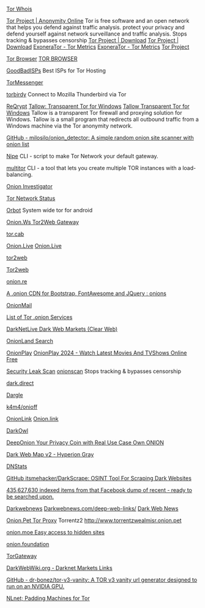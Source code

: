 
[Tor Whois](https://torwhois.com/)

[Tor Project | Anonymity Online](https://www.torproject.org)
Tor is free software and an open network that helps you defend against traffic analysis.
protect your privacy and defend yourself against network surveillance and traffic analysis.
Stops tracking & bypasses censorship
[Tor Project | Download](https://www.torproject.org/download)
[Tor Project | Download](http://www.torproject.org/download/download-easy.html)
[ExoneraTor - Tor Metrics](https://exonerator.torproject.org/)
[ExoneraTor - Tor Metrics](https://metrics.torproject.org/exonerator.html)
[Tor Project](http://2gzyxa5ihm7nsggfxnu52rck2vv4rvmdlkiu3zzui5du4xyclen53wid.onion/)

[Tor Browser](https://gitlab.torproject.org/tpo/applications/tor-browser)
[TOR BROWSER](https://play.google.com/store/apps/details?id=org.torproject.torbrowser)

[GoodBadISPs](https://gitlab.torproject.org/legacy/trac/-/wikis/doc/GoodBadISPs)
Best ISPs for Tor Hosting

[TorMessenger](https://trac.torproject.org/projects/tor/wiki/doc/TorMessenger#Downloads)

[torbirdy](https://trac.torproject.org/projects/tor/wiki/torbirdy)
Connect to Mozilla Thunderbird via Tor

[ReQrypt](https://reqrypt.org/reqrypt.html)
[Tallow: Transparent Tor for Windows](https://reqrypt.org/tallow.html)
[Tallow Transparent Tor for Windows](https://github.com/basil00/TorWall)
Tallow is a transparent Tor firewall and proxying solution for Windows.
Tallow is a small program that redirects all outbound traffic from a Windows machine via the Tor anonymity network.

[GitHub - milosilo/onion_detector: A simple random onion site scanner with onion list](https://github.com/milosilo/onion_detector)

[Nipe](https://github.com/GouveaHeitor/nipe)
CLI - script to make Tor Network your default gateway.

[multitor](https://github.com/trimstray/multitor)
CLI - a tool that lets you create multiple TOR instances with a load-balancing.

[Onion Investigator](https://oint.ctrlbox.com/)

[Tor Network Status](https://torstatus.blutmagie.de/)

[Orbot](https://play.google.com/store/apps/details?id=org.torproject.android)
System wide tor for android

[Onion.Ws Tor2Web Gateway](http://onion.ws/)

[tor.cab](https://tor.cab/)

[Onion.Live](https://onion.live/)
[Onion.Live](https://onion.live/?q=breached+data)

[tor2web](http://tor2web.to/)

[Tor2web](http://tor2web.in/)

[onion.re](https://onion.re/)

[A .onion CDN for Bootstrap, FontAwesome and JQuery : onions](https://old.reddit.com/r/onions/comments/cbfb5c/a_onion_cdn_for_bootstrap_fontawesome_and_jquery/)

[OnionMail](http://en.onionmail.info/)

[List of Tor .onion Services](https://www.wikiwand.com/en/List_of_Tor_onion_services)

[DarkNetLive Dark Web Markets (Clear Web)](https://darknetlive.com/darknet-market-list)

[OnionLand Search](https://onionlandsearchengine.com/)

[OnionPlay](https://onionplay.se/)
[OnionPlay 2024 - Watch Latest Movies And TVShows Online Free](https://onionplay.net/)

[Security Leak Scan](https://github.com/s-rah/onionscan)
[onionscan](https://onionscan.org/)
Stops tracking & bypasses censorship

[dark.direct](https://dark.direct/)

[Dargle](https://www.dargle.net/)

[k4m4/onioff](https://github.com/k4m4/onioff)

[OnionLink](https://onion.link/)
[Onion.link](https://onion.link/faq.html)

[DarkOwl](https://www.darkowl.com/)

[DeepOnion Your Privacy Coin with Real Use Case Own ONION](https://deeponion.org/)

[Dark Web Map v2 - Hyperion Gray](https://www.hyperiongray.com/dark-web-map)

[DNStats](https://dnstats.net/)

[GitHub itsmehacker/DarkScrape: OSINT Tool For Scraping Dark Websites](https://github.com/itsmehacker/DarkScrape)

[435,627,630 indexed items from that Facebook dump of recent - ready to be searched upon.](http://4wbwa6vcpvcr3vvf4qkhppgy56urmjcj2vagu2iqgp3z656xcmfdbiqd.onion.pet/)

[Darkwebnews](https://darkwebnews.com/)
[Darkwebnews.com/deep-web-links/](http://darkwebnews.com/deep-web-links)
[Dark Web News](http://darkweba6le5w52w.onion/)

[Onion.Pet Tor Proxy](https://onion.pet/)
Torrentz2 http://www.torrentzwealmisr.onion.pet

[onion.moe Easy access to hidden sites](https://onion.moe/)

[onion.foundation](https://onion.foundation/)

[TorGateway](https://torgateway.com/)

[DarkWebWiki.org - Darknet Markets Links](https://darkwebwiki.org/)

[GitHub - dr-bonez/tor-v3-vanity: A TOR v3 vanity url generator designed to run on an NVIDIA GPU.](https://github.com/dr-bonez/tor-v3-vanity)

[NLnet; Padding Machines for Tor](https://nlnet.nl/project/TorPaddingMachines)
